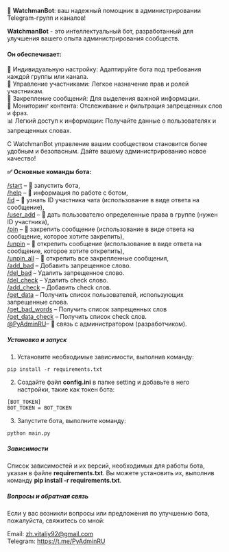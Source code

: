 
🤖 <b>WatchmanBot</b>: ваш надежный помощник в администрировании Telegram-групп и каналов!

<b>WatchmanBot</b> - это интеллектуальный бот, разработанный для улучшения вашего опыта администрирования сообществ. 

#### Он обеспечивает:

🔧 Индивидуальную настройку: Адаптируйте бота под требования каждой группы или канала.\
👥 Управление участниками: Легкое назначение прав и ролей участникам.\
📌 Закрепление сообщений: Для выделения важной информации.\
🚫 Мониторинг контента: Отслеживание и фильтрация запрещенных слов и фраз.\
📊 Легкий доступ к информации: Получайте данные о пользователях и запрещенных словах.

С WatchmanBot управление вашим сообществом становится более удобным и безопасным. Дайте вашему администрированию новое качество!


<b>✅ Основные команды бота:</b>

<u>/start</u> – 🤖 запустить бота,\
<u>/help</u> – 🤖 информация по работе с ботом,\
<u>/id</u> – 🧾 узнать ID участника чата (использование в виде ответа на сообщение),\
<u>/user_add</u> – 🧾 дать пользователю определенные права в группе (нужен ID участника),\
<u>/pin</u> – 📌 закрепить сообщение (использование в виде ответа на сообщение, которое хотите закрепить),\
<u>/unpin</u> – 📌 открепить сообщение (использование в виде ответа на сообщение, которое хотите открепить),\
<u>/unpin_all</u> – 📌 открепить все закрепленные сообщения,\
<u>/add_bad</u> – Добавить запрещенное слово.\
<u>/del_bad</u> – Удалить запрещенное слово.\
<u>/del_check</u> – Удалить check слово.\
<u>/add_check</u> – Добавить check слов.\
<u>/get_data</u> – Получить список пользователей, использующих запрещенные слова.\
<u>/get_bad_words</u> – Получить список запрещенных слов\
<u>/get_data_check</u> – Получить список check слов.\
<u>@PyAdminRU</u>– 🔗 связь с администратором (разработчиком).

##### Установка и запуск
1. Установите необходимые зависимости, выполнив команду:
```
pip install -r requirements.txt
```
2. Создайте файл **config.ini** в папке setting и добавьте в него настройки, такие как токен бота:
```
[BOT_TOKEN]
BOT_TOKEN = BOT_TOKEN
```
3. Запустите бота, выполните команду:
```
python main.py
```

##### Зависимости
Список зависимостей и их версий, необходимых для работы бота, указан в файле **requirements.txt**. Вы можете установить их, 
выполнив команду **pip install -r requirements.txt**.

##### Вопросы и обратная связь
Если у вас возникли вопросы или предложения по улучшению бота, пожалуйста, свяжитесь со мной:

Email: zh.vitaliy92@gmail.com\
Telegram: https://t.me/PyAdminRU